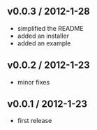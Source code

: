## v0.0.3 / 2012-1-28
* simplified the README
* added an installer
* added an example

## v0.0.2 / 2012-1-23  
* minor fixes

## v0.0.1 / 2012-1-23  
* first release